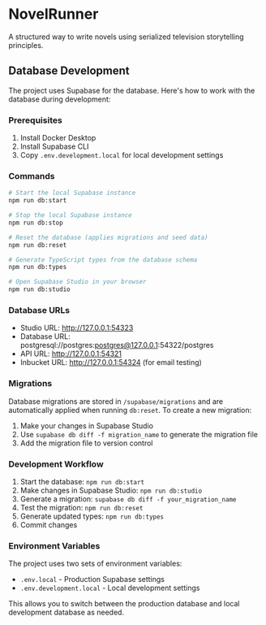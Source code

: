 # NovelRunner

A structured way to write novels using serialized television storytelling principles.

## Database Development

The project uses Supabase for the database. Here's how to work with the database during development:

### Prerequisites

1. Install Docker Desktop
2. Install Supabase CLI
3. Copy `.env.development.local` for local development settings

### Commands

```bash
# Start the local Supabase instance
npm run db:start

# Stop the local Supabase instance
npm run db:stop

# Reset the database (applies migrations and seed data)
npm run db:reset

# Generate TypeScript types from the database schema
npm run db:types

# Open Supabase Studio in your browser
npm run db:studio
```

### Database URLs

- Studio URL: http://127.0.0.1:54323
- Database URL: postgresql://postgres:postgres@127.0.0.1:54322/postgres
- API URL: http://127.0.0.1:54321
- Inbucket URL: http://127.0.0.1:54324 (for email testing)

### Migrations

Database migrations are stored in `/supabase/migrations` and are automatically applied when running `db:reset`. To create a new migration:

1. Make your changes in Supabase Studio
2. Use `supabase db diff -f migration_name` to generate the migration file
3. Add the migration file to version control

### Development Workflow

1. Start the database: `npm run db:start`
2. Make changes in Supabase Studio: `npm run db:studio`
3. Generate a migration: `supabase db diff -f your_migration_name`
4. Test the migration: `npm run db:reset`
5. Generate updated types: `npm run db:types`
6. Commit changes

### Environment Variables

The project uses two sets of environment variables:

- `.env.local` - Production Supabase settings
- `.env.development.local` - Local development settings

This allows you to switch between the production database and local development database as needed.
